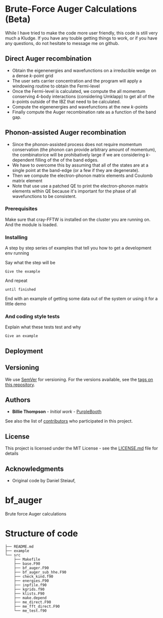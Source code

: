 # Brute-Force Auger Calculations (Beta)

While I have tried to make the code more user friendly, this code is still very much a Kludge.
If you have any touble getting things to work, or if you have any questions, do not hesitate to message me on github.

## Direct Auger recombination

- Obtain the eigenenergies and wavefunctions on a irreducible wedge on a dense *k*-point grid
- The user sets carrier concentration and the program will apply a windowing routine to obtain the Fermi-level
- Once the Fermi-level is calculated, we compute the all momentum conserving 4-body interactions (considering Umklapp) to get all of the *k*-points outside of the IBZ that need to be calculated. 
- Compute the eigenenergies and wavefunctions at the new *k*-points
- Finally compute the Auger recombination rate as a function of the band gap.

## Phonon-assisted Auger recombination

- Since the phonon-assisted process does not require momentum conservation (the phonon can provide arbitrary amount of momentum), the combinatorice will be prohibatively large if we are considering *k*-dependent filling of the of the band edges.
- We have to overcome this by assuming that all of the states are at a single point at the band-edge (or a few if they are degenerate).
- Then we compute the electron-phonon matrix elements and Coulomb matrix element
- Note that use use a patched QE to print the electron-phonon matrix elements within QE because it's important for the phase of all wavefunctions to be consistent.

### Prerequisites

Make sure that cray-FFTW is installed on the cluster you are running on.
And the module is loaded.

### Installing

A step by step series of examples that tell you how to get a development env running

Say what the step will be

```
Give the example
```

And repeat

```
until finished
```

End with an example of getting some data out of the system or using it for a little demo

### And coding style tests

Explain what these tests test and why

```
Give an example
```

## Deployment


## Versioning

We use [SemVer](http://semver.org/) for versioning. For the versions available, see the [tags on this repository](https://github.com/your/project/tags). 

## Authors

* **Billie Thompson** - *Initial work* - [PurpleBooth](https://github.com/PurpleBooth)

See also the list of [contributors](https://github.com/your/project/contributors) who participated in this project.

## License

This project is licensed under the MIT License - see the [LICENSE.md](LICENSE.md) file for details

## Acknowledgments

* Original code by Daniel Steiauf, 


# bf_auger
Brute force Auger calculations


# Structure of code
```
├── README.md
├── example
└── src
    ├── Makefile
    ├── base.F90
    ├── bf_auger.F90
    ├── bf_auger_sub_hhe.F90
    ├── check_kind.f90
    ├── energies.F90
    ├── inpfile.f90
    ├── kgrids.f90
    ├── klists.F90
    ├── make.depend
    ├── me_direct.F90
    ├── me_fft_direct.F90
    └── me_test.f90
```
